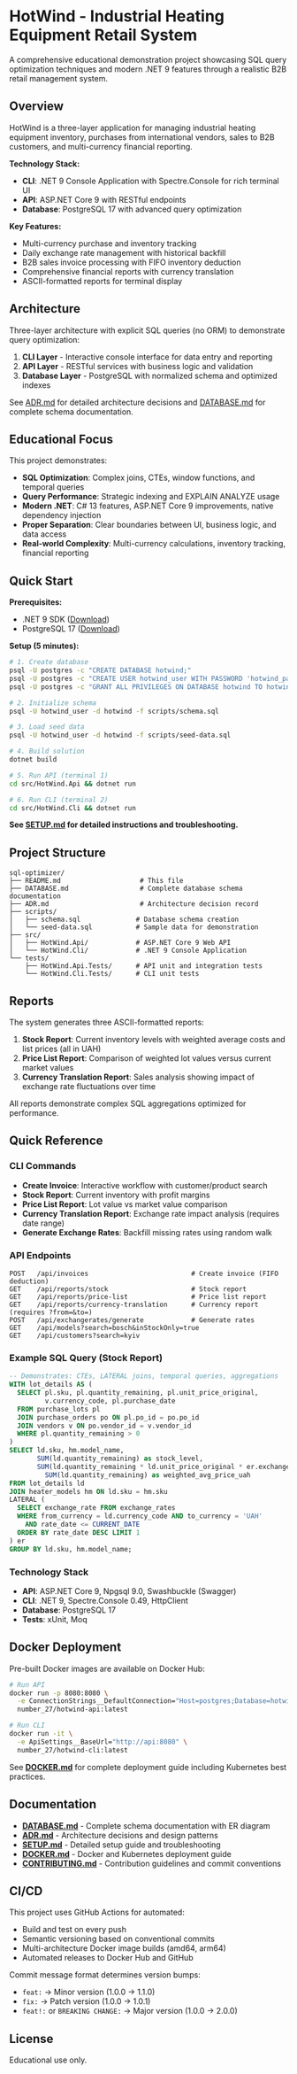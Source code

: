 # HotWind - Industrial Heating Equipment Retail System

A comprehensive educational demonstration project showcasing SQL query optimization techniques and modern .NET 9 features through a realistic B2B retail management system.

## Overview

HotWind is a three-layer application for managing industrial heating equipment inventory, purchases from international vendors, sales to B2B customers, and multi-currency financial reporting.

**Technology Stack:**
- **CLI**: .NET 9 Console Application with Spectre.Console for rich terminal UI
- **API**: ASP.NET Core 9 with RESTful endpoints
- **Database**: PostgreSQL 17 with advanced query optimization

**Key Features:**
- Multi-currency purchase and inventory tracking
- Daily exchange rate management with historical backfill
- B2B sales invoice processing with FIFO inventory deduction
- Comprehensive financial reports with currency translation
- ASCII-formatted reports for terminal display

## Architecture

Three-layer architecture with explicit SQL queries (no ORM) to demonstrate query optimization:

1. **CLI Layer** - Interactive console interface for data entry and reporting
2. **API Layer** - RESTful services with business logic and validation
3. **Database Layer** - PostgreSQL with normalized schema and optimized indexes

See [ADR.md](ADR.md) for detailed architecture decisions and [DATABASE.md](DATABASE.md) for complete schema documentation.

## Educational Focus

This project demonstrates:
- **SQL Optimization**: Complex joins, CTEs, window functions, and temporal queries
- **Query Performance**: Strategic indexing and EXPLAIN ANALYZE usage
- **Modern .NET**: C# 13 features, ASP.NET Core 9 improvements, native dependency injection
- **Proper Separation**: Clear boundaries between UI, business logic, and data access
- **Real-world Complexity**: Multi-currency calculations, inventory tracking, financial reporting

## Quick Start

**Prerequisites:**
- .NET 9 SDK ([Download](https://dotnet.microsoft.com/download/dotnet/9.0))
- PostgreSQL 17 ([Download](https://www.postgresql.org/download/))

**Setup (5 minutes):**

```bash
# 1. Create database
psql -U postgres -c "CREATE DATABASE hotwind;"
psql -U postgres -c "CREATE USER hotwind_user WITH PASSWORD 'hotwind_pass';"
psql -U postgres -c "GRANT ALL PRIVILEGES ON DATABASE hotwind TO hotwind_user;"

# 2. Initialize schema
psql -U hotwind_user -d hotwind -f scripts/schema.sql

# 3. Load seed data
psql -U hotwind_user -d hotwind -f scripts/seed-data.sql

# 4. Build solution
dotnet build

# 5. Run API (terminal 1)
cd src/HotWind.Api && dotnet run

# 6. Run CLI (terminal 2)
cd src/HotWind.Cli && dotnet run
```

**See [SETUP.md](SETUP.md) for detailed instructions and troubleshooting.**

## Project Structure

```
sql-optimizer/
├── README.md                    # This file
├── DATABASE.md                  # Complete database schema documentation
├── ADR.md                       # Architecture decision record
├── scripts/
│   ├── schema.sql              # Database schema creation
│   └── seed-data.sql           # Sample data for demonstration
├── src/
│   ├── HotWind.Api/            # ASP.NET Core 9 Web API
│   └── HotWind.Cli/            # .NET 9 Console Application
└── tests/
    ├── HotWind.Api.Tests/      # API unit and integration tests
    └── HotWind.Cli.Tests/      # CLI unit tests
```

## Reports

The system generates three ASCII-formatted reports:

1. **Stock Report**: Current inventory levels with weighted average costs and list prices (all in UAH)
2. **Price List Report**: Comparison of weighted lot values versus current market values
3. **Currency Translation Report**: Sales analysis showing impact of exchange rate fluctuations over time

All reports demonstrate complex SQL aggregations optimized for performance.

## Quick Reference

### CLI Commands
- **Create Invoice**: Interactive workflow with customer/product search
- **Stock Report**: Current inventory with profit margins
- **Price List Report**: Lot value vs market value comparison
- **Currency Translation Report**: Exchange rate impact analysis (requires date range)
- **Generate Exchange Rates**: Backfill missing rates using random walk

### API Endpoints
```
POST   /api/invoices                          # Create invoice (FIFO deduction)
GET    /api/reports/stock                     # Stock report
GET    /api/reports/price-list                # Price list report
GET    /api/reports/currency-translation      # Currency report (requires ?from=&to=)
POST   /api/exchangerates/generate            # Generate rates
GET    /api/models?search=bosch&inStockOnly=true
GET    /api/customers?search=kyiv
```

### Example SQL Query (Stock Report)
```sql
-- Demonstrates: CTEs, LATERAL joins, temporal queries, aggregations
WITH lot_details AS (
  SELECT pl.sku, pl.quantity_remaining, pl.unit_price_original,
         v.currency_code, pl.purchase_date
  FROM purchase_lots pl
  JOIN purchase_orders po ON pl.po_id = po.po_id
  JOIN vendors v ON po.vendor_id = v.vendor_id
  WHERE pl.quantity_remaining > 0
)
SELECT ld.sku, hm.model_name,
       SUM(ld.quantity_remaining) as stock_level,
       SUM(ld.quantity_remaining * ld.unit_price_original * er.exchange_rate) /
         SUM(ld.quantity_remaining) as weighted_avg_price_uah
FROM lot_details ld
JOIN heater_models hm ON ld.sku = hm.sku
LATERAL (
  SELECT exchange_rate FROM exchange_rates
  WHERE from_currency = ld.currency_code AND to_currency = 'UAH'
    AND rate_date <= CURRENT_DATE
  ORDER BY rate_date DESC LIMIT 1
) er
GROUP BY ld.sku, hm.model_name;
```

### Technology Stack
- **API**: ASP.NET Core 9, Npgsql 9.0, Swashbuckle (Swagger)
- **CLI**: .NET 9, Spectre.Console 0.49, HttpClient
- **Database**: PostgreSQL 17
- **Tests**: xUnit, Moq

## Docker Deployment

Pre-built Docker images are available on Docker Hub:

```bash
# Run API
docker run -p 8080:8080 \
  -e ConnectionStrings__DefaultConnection="Host=postgres;Database=hotwind;..." \
  number_27/hotwind-api:latest

# Run CLI
docker run -it \
  -e ApiSettings__BaseUrl="http://api:8080" \
  number_27/hotwind-cli:latest
```

See **[DOCKER.md](DOCKER.md)** for complete deployment guide including Kubernetes best practices.

## Documentation

- **[DATABASE.md](DATABASE.md)** - Complete schema documentation with ER diagram
- **[ADR.md](ADR.md)** - Architecture decisions and design patterns
- **[SETUP.md](SETUP.md)** - Detailed setup guide and troubleshooting
- **[DOCKER.md](DOCKER.md)** - Docker and Kubernetes deployment guide
- **[CONTRIBUTING.md](CONTRIBUTING.md)** - Contribution guidelines and commit conventions

## CI/CD

This project uses GitHub Actions for automated:
- Build and test on every push
- Semantic versioning based on conventional commits
- Multi-architecture Docker image builds (amd64, arm64)
- Automated releases to Docker Hub and GitHub

Commit message format determines version bumps:
- `feat:` → Minor version (1.0.0 → 1.1.0)
- `fix:` → Patch version (1.0.0 → 1.0.1)
- `feat!:` or `BREAKING CHANGE:` → Major version (1.0.0 → 2.0.0)

## License

Educational use only.

